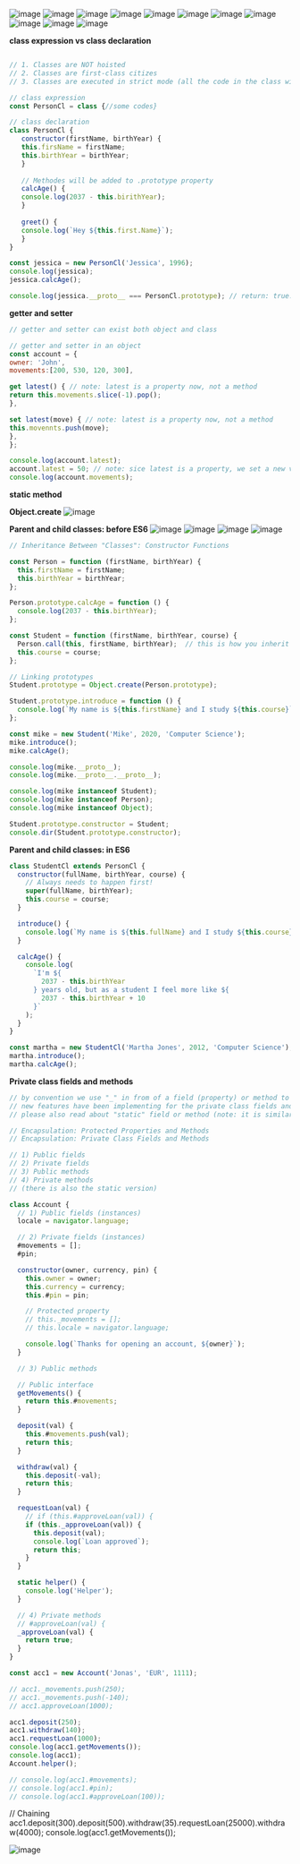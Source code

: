 ![image](https://user-images.githubusercontent.com/77439221/189522087-ec1f3ced-6505-45ef-a410-b7da68bdd86c.png)
![image](https://user-images.githubusercontent.com/77439221/189522144-129d491e-6203-428a-b51f-109dae541cb0.png)
![image](https://user-images.githubusercontent.com/77439221/189522206-740b2497-3636-4026-9b8f-e34c7dfea9e5.png)
![image](https://user-images.githubusercontent.com/77439221/189522254-30497b64-f45a-4b36-9c70-43939f02dba3.png)
![image](https://user-images.githubusercontent.com/77439221/189522330-3c6d4117-8f95-4f30-b32a-4b2826546af5.png)
![image](https://user-images.githubusercontent.com/77439221/189522441-d0a5d0cb-c842-4679-bf2e-882dd041737b.png)
![image](https://user-images.githubusercontent.com/77439221/189522475-8f4439fa-b565-4cef-bb72-b7c5f320a768.png)
![image](https://user-images.githubusercontent.com/77439221/189522653-9a817731-c3e8-4116-a07e-895f6a25fcc1.png)
![image](https://user-images.githubusercontent.com/77439221/189522706-36fee5d1-7f35-454f-a7f6-a2800e53231a.png)
![image](https://user-images.githubusercontent.com/77439221/189525367-616d7c25-b145-4abe-80c9-47db7f7bb98a.png)
![image](https://user-images.githubusercontent.com/77439221/189525471-219a7709-40d1-4577-87c1-754bdfd2d698.png)


**class expression vs class declaration**
````JavaScript

// 1. Classes are NOT hoisted
// 2. Classes are first-class citizes
// 3. Classes are executed in strict mode (all the code in the class will be executed in strict mode)

// class expression
const PersonCl = class {//some codes}

// class declaration
class PersonCl {
   constructor(firstName, birthYear) {
   this.firsName = firstName;
   this.birthYear = birthYear;
   }
   
   // Methodes will be added to .prototype property
   calcAge() {
   console.log(2037 - this.birithYear);
   }
   
   greet() {
   console.log(`Hey ${this.first.Name}`);
   }
}

const jessica = new PersonCl('Jessica', 1996);
console.log(jessica);
jessica.calcAge();

console.log(jessica.__proto__ === PersonCl.prototype); // return: true.

````
**getter and setter**
````JavaScript
// getter and setter can exist both object and class

// getter and setter in an object
const account = {
owner: 'John',
movements:[200, 530, 120, 300],

get latest() { // note: latest is a property now, not a method
return this.movements.slice(-1).pop();
},

set latest(move) { // note: latest is a property now, not a method
this.movennts.push(move);
}, 
};

console.log(account.latest);
account.latest = 50; // note: sice latest is a property, we set a new value to it like this, not: account.latest(50)
console.log(account.movements);


````
**static method**

**Object.create**
![image](https://user-images.githubusercontent.com/77439221/190049021-5c84151e-6b0f-461f-998b-33cb9df00cff.png)

**Parent and child classes: before ES6**
![image](https://user-images.githubusercontent.com/77439221/190392607-515f886d-c7f3-4a56-b697-89f4af789277.png)
![image](https://user-images.githubusercontent.com/77439221/190393482-7d551428-cc60-4597-b4c9-324acfb68f9a.png)
![image](https://user-images.githubusercontent.com/77439221/190393785-2e32c736-87d3-49c4-a971-b94cf7edf696.png)
![image](https://user-images.githubusercontent.com/77439221/190394051-ffae7f40-3eb6-4d02-b7b7-d90438dfe5ed.png)

````JavaScript
// Inheritance Between "Classes": Constructor Functions

const Person = function (firstName, birthYear) {
  this.firstName = firstName;
  this.birthYear = birthYear;
};

Person.prototype.calcAge = function () {
  console.log(2037 - this.birthYear);
};

const Student = function (firstName, birthYear, course) {
  Person.call(this, firstName, birthYear);  // this is how you inherit from parent class; we use ".call" method 
  this.course = course;
};

// Linking prototypes
Student.prototype = Object.create(Person.prototype);

Student.prototype.introduce = function () {
  console.log(`My name is ${this.firstName} and I study ${this.course}`);
};

const mike = new Student('Mike', 2020, 'Computer Science');
mike.introduce();
mike.calcAge();

console.log(mike.__proto__);
console.log(mike.__proto__.__proto__);

console.log(mike instanceof Student);
console.log(mike instanceof Person);
console.log(mike instanceof Object);

Student.prototype.constructor = Student;
console.dir(Student.prototype.constructor);

````

**Parent and child classes: in ES6**
````JavaScript
class StudentCl extends PersonCl {
  constructor(fullName, birthYear, course) {
    // Always needs to happen first!
    super(fullName, birthYear);
    this.course = course;
  }

  introduce() {
    console.log(`My name is ${this.fullName} and I study ${this.course}`);
  }

  calcAge() {
    console.log(
      `I'm ${
        2037 - this.birthYear
      } years old, but as a student I feel more like ${
        2037 - this.birthYear + 10
      }`
    );
  }
}

const martha = new StudentCl('Martha Jones', 2012, 'Computer Science');
martha.introduce();
martha.calcAge();

````

**Private class fields and methods**
````JavaScript
// by convention we use "_" in from of a field (property) or method to note that it is private (but we still can access it from outside).
// new features have been implementing for the private class fields and methods (only work on Chrome right now). In the new features, we use "#" in from of afield or method to make it private (you can't access it from outside)
// please also read about "static" field or method (note: it is similar to static in Swift)

// Encapsulation: Protected Properties and Methods
// Encapsulation: Private Class Fields and Methods

// 1) Public fields
// 2) Private fields
// 3) Public methods
// 4) Private methods
// (there is also the static version)

class Account {
  // 1) Public fields (instances)
  locale = navigator.language;

  // 2) Private fields (instances)
  #movements = [];
  #pin;

  constructor(owner, currency, pin) {
    this.owner = owner;
    this.currency = currency;
    this.#pin = pin;

    // Protected property
    // this._movements = [];
    // this.locale = navigator.language;

    console.log(`Thanks for opening an account, ${owner}`);
  }

  // 3) Public methods

  // Public interface
  getMovements() {
    return this.#movements;
  }

  deposit(val) {
    this.#movements.push(val);
    return this;
  }

  withdraw(val) {
    this.deposit(-val);
    return this;
  }

  requestLoan(val) {
    // if (this.#approveLoan(val)) {
    if (this._approveLoan(val)) {
      this.deposit(val);
      console.log(`Loan approved`);
      return this;
    }
  }

  static helper() {
    console.log('Helper');
  }

  // 4) Private methods
  // #approveLoan(val) {
  _approveLoan(val) {
    return true;
  }
}

const acc1 = new Account('Jonas', 'EUR', 1111);

// acc1._movements.push(250);
// acc1._movements.push(-140);
// acc1.approveLoan(1000);

acc1.deposit(250);
acc1.withdraw(140);
acc1.requestLoan(1000);
console.log(acc1.getMovements());
console.log(acc1);
Account.helper();

// console.log(acc1.#movements);
// console.log(acc1.#pin);
// console.log(acc1.#approveLoan(100));

````
// Chaining
acc1.deposit(300).deposit(500).withdraw(35).requestLoan(25000).withdraw(4000);
console.log(acc1.getMovements());

![image](https://user-images.githubusercontent.com/77439221/190532614-2042dafc-95ee-47e9-81a9-64ea706d4a3c.png)





